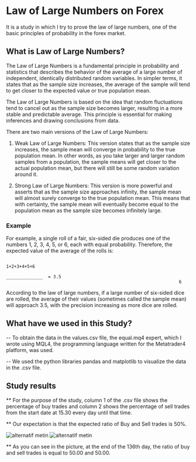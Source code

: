 # Law of Large Numbers on Forex
It is a study in which I try to prove the law of large numbers, one of the basic principles of probability in the forex market.

## What is Law of Large Numbers?
The Law of Large Numbers is a fundamental principle in probability and statistics that describes the behavior of the average of a large number of independent, identically distributed random variables. In simpler terms, it states that as the sample size increases, the average of the sample will tend to get closer to the expected value or true population mean.

The Law of Large Numbers is based on the idea that random fluctuations tend to cancel out as the sample size becomes larger, resulting in a more stable and predictable average. This principle is essential for making inferences and drawing conclusions from data.

There are two main versions of the Law of Large Numbers:

1. Weak Law of Large Numbers: This version states that as the sample size increases, the sample mean will converge in probability to the true population mean. In other words, as you take larger and larger random samples from a population, the sample means will get closer to the actual population mean, but there will still be some random variation around it.

2. Strong Law of Large Numbers: This version is more powerful and asserts that as the sample size approaches infinity, the sample mean will almost surely converge to the true population mean. This means that with certainty, the sample mean will eventually become equal to the population mean as the sample size becomes infinitely large.

### Example
For example, a single roll of a fair, six-sided die produces one of the numbers 1, 2, 3, 4, 5, or 6, each with equal probability. Therefore, the expected value of the average of the rolls is: 

                                                                1+2+3+4+5+6
                                                              ______________  = 3.5
                                                                      6

According to the law of large numbers, if a large number of six-sided dice are rolled, the average of their values (sometimes called the sample mean) will approach 3.5, with the precision increasing as more dice are rolled. 

## What have we used in this Study?

-- To obtain the data in the values.csv file, the equal.mq4 expert, which I wrote using MQL4, the programming language written for the Metatrader4 platform, was used.

-- We used the python libraries pandas and matplotlib to visualize the data in the .csv file.


## Study results

** For the purpose of the study, column 1 of the .csv file shows the percentage of buy trades and column 2 shows the percentage of sell trades from the start date at 15.30 every day until that time. 


** Our expectation is that the expected ratio of Buy and Sell trades is 50%.

![alternatif metin](https://i.ibb.co/g3YJVK0/Figure-1.png)     ![alternatif metin](https://i.ibb.co/82tBXTJ/Figure-2.png)


** As you can see in the picture, at the end of the 136th day, the ratio of buy and sell trades is equal to 50.00 and 50.00.
